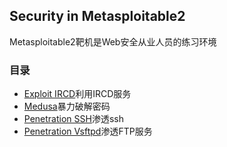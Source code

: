 ## Security in Metasploitable2
Metasploitable2靶机是Web安全从业人员的练习环境

### 目录

- [Exploit IRCD](Linux-Ubuntu8.04-ircd-exploit.md)利用IRCD服务
- [Medusa](Linux-Ubuntu8.04-violence-ssh.md)暴力破解密码
- [Penetration SSH](Linux-Ubuntu8.04-penetration-ssh.md)渗透ssh
- [Penetration Vsftpd](Linux-Ubuntu8.04-penetration-ftp.md)渗透FTP服务